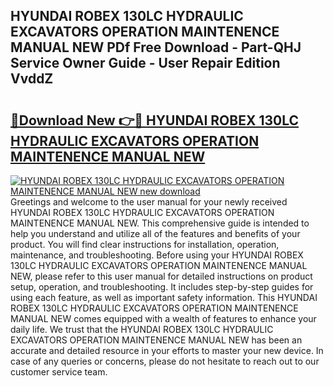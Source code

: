## HYUNDAI ROBEX 130LC HYDRAULIC EXCAVATORS OPERATION MAINTENENCE MANUAL NEW PDf Free Download - Part-QHJ Service Owner Guide - User Repair Edition VvddZ

# <h2><a href="http://bc55172.oget.top/?id=HYUNDAI+ROBEX+130LC+HYDRAULIC+EXCAVATORS+OPERATION+MAINTENENCE+MANUAL+NEW">🔗Download New 👉🔴 HYUNDAI ROBEX 130LC HYDRAULIC EXCAVATORS OPERATION MAINTENENCE MANUAL NEW</a></h2>

[![HYUNDAI ROBEX 130LC HYDRAULIC EXCAVATORS OPERATION MAINTENENCE MANUAL NEW new download](https://i.imgur.com/5g1atiW.png)](http://bc55172.oget.top/?id=HYUNDAI+ROBEX+130LC+HYDRAULIC+EXCAVATORS+OPERATION+MAINTENENCE+MANUAL+NEW)
Greetings and welcome to the user manual for your newly received HYUNDAI ROBEX 130LC HYDRAULIC EXCAVATORS OPERATION MAINTENENCE MANUAL NEW. This comprehensive guide is intended to help you understand and utilize all of the features and benefits of your product. You will find clear instructions for installation, operation, maintenance, and troubleshooting. Before using your HYUNDAI ROBEX 130LC HYDRAULIC EXCAVATORS OPERATION MAINTENENCE MANUAL NEW, please refer to this user manual for detailed instructions on product setup, operation, and troubleshooting. It includes step-by-step guides for using each feature, as well as important safety information. This HYUNDAI ROBEX 130LC HYDRAULIC EXCAVATORS OPERATION MAINTENENCE MANUAL NEW comes equipped with a wealth of features to enhance your daily life. We trust that the HYUNDAI ROBEX 130LC HYDRAULIC EXCAVATORS OPERATION MAINTENENCE MANUAL NEW has been an accurate and detailed resource in your efforts to master your new device. In case of any queries or concerns, please do not hesitate to reach out to our customer service team.
